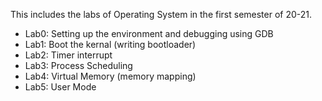 This includes the labs of Operating System in the first semester of 20-21.
- Lab0: Setting up the environment and debugging using GDB
- Lab1: Boot the kernal (writing bootloader)
- Lab2: Timer interrupt
- Lab3: Process Scheduling
- Lab4: Virtual Memory (memory mapping)
- Lab5: User Mode
